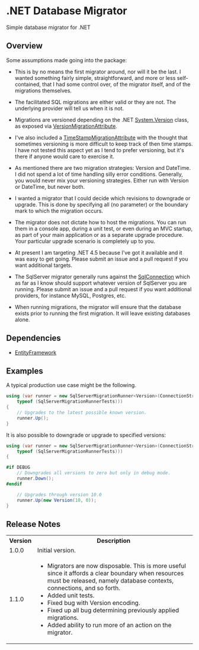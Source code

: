 # .NET Database Migrator

Simple database migrator for .NET

## Overview

Some assumptions made going into the package:

* This is by no means the first migrator around, nor will it be the last. I wanted something fairly simple, straightforward, and more or less self-contained, that I had some control over, of the migrator itself, and of the migrations themselves.

* The facilitated SQL migrations are either valid or they are not. The underlying provider will tell us when it is not.

* Migrations are versioned depending on the .NET [System.Version](https://msdn.microsoft.com/en-us/library/system.version.aspx) class, as exposed via [VersionMigrationAttribute](http://github.com/mwpowellhtx/netdbmigrator/blob/master/src/Kingdom.Data.Migrator.Core/Attributes/VersionMigrationAttribute.cs).

* I've also included a [TimeStampMigrationAttribute](http://github.com/mwpowellhtx/netdbmigrator/blob/master/src/Kingdom.Data.Migrator.Core/Attributes/TimeStampMigrationAttribute.cs) with the thought that sometimes versioning is more difficult to keep track of then time stamps. I have not tested this aspect yet as I tend to prefer versioning, but it's there if anyone would care to exercise it.

* As mentioned there are two migration strategies: Version and DateTime. I did not spend a lot of time handling silly error conditions. Generally, you would never mix your versioning strategies. Either run with Version or DateTime, but never both.

* I wanted a migrator that I could decide which revisions to downgrade or upgrade. This is done by specifying all (no parameter) or the boundary mark to which the migration occurs.

* The migrator does not dictate how to host the migrations. You can run them in a console app, during a unit test, or even during an MVC startup, as part of your main application or as a separate upgrade procedure. Your particular upgrade scenario is completely up to you.

* At present I am targeting .NET 4.5 because I've got it available and it was easy to get going. Please submit an issue and a pull request if you want additional targets.

* The SqlServer migrator generally runs against the [SqlConnection](https://msdn.microsoft.com/en-us/library/system.data.sqlclient.sqlconnection.aspx) which as far as I know should support whatever version of SqlServer you are running. Please submit an issue and a pull request if you want additional providers, for instance MySQL, Postgres, etc.

* When running migrations, the migrator will ensure that the database exists prior to running the first migration. It will leave existing databases alone.

## Dependencies

* [EntityFramework](http://msdn.microsoft.com/en-us/data/ef.aspx)

## Examples

A typical production use case might be the following.

```C#
using (var runner = new SqlServerMigrationRunner<Version>(ConnectionString,
    typeof (SqlServerMigrationRunnerTests)))
{
    // Upgrades to the latest possible known version.
    runner.Up();
}
```

It is also possible to downgrade or upgrade to specified versions:

```C#
using (var runner = new SqlServerMigrationRunner<Version>(ConnectionString,
    typeof (SqlServerMigrationRunnerTests)))
{

#if DEBUG
    // Downgrades all versions to zero but only in debug mode.
    runner.Down();
#endif

    // Upgrades through version 10.0
    runner.Up(new Version(10, 0));
}
```

## Release Notes

<table>
  <tbody>
    <tr>
      <th>Version</th>
      <th>Description</th>
    </tr>
    <tr>
      <td>1.0.0</td>
      <td>Initial version.</td>
    </tr>
    <tr>
      <td>1.1.0</td>
      <td>
        <ul>
          <li>Migrators are now disposable. This is more useful since it affords a clear boundary when resources must be released, namely database contexts, connections, and so forth.</li>
          <li>Added unit tests.</li>
          <li>Fixed bug with Version encoding.</li>
          <li>Fixed up all bug determining previously applied migrations.</li>
          <li>Added ability to run more of an action on the migrator.</li>
        </ul>
      </td>
    </tr>
  </tbody>
</table>
